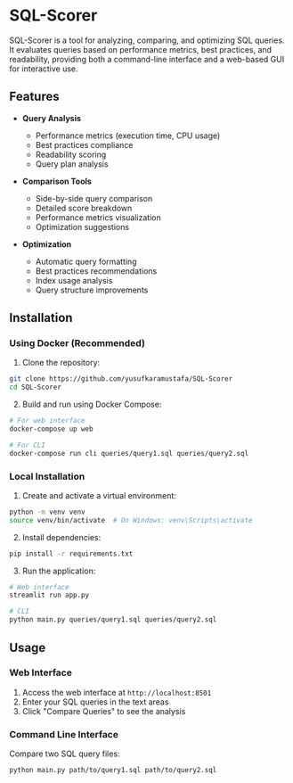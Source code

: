 # SQL-Scorer

SQL-Scorer is a tool for analyzing, comparing, and optimizing SQL queries. It evaluates queries based on performance metrics, best practices, and readability, providing both a command-line interface and a web-based GUI for interactive use.

## Features

- **Query Analysis**
  - Performance metrics (execution time, CPU usage)
  - Best practices compliance
  - Readability scoring
  - Query plan analysis

- **Comparison Tools**
  - Side-by-side query comparison
  - Detailed score breakdown
  - Performance metrics visualization
  - Optimization suggestions

- **Optimization**
  - Automatic query formatting
  - Best practices recommendations
  - Index usage analysis
  - Query structure improvements

## Installation

### Using Docker (Recommended)

1. Clone the repository:
```bash
git clone https://github.com/yusufkaramustafa/SQL-Scorer
cd SQL-Scorer
```

2. Build and run using Docker Compose:
```bash
# For web interface
docker-compose up web

# For CLI
docker-compose run cli queries/query1.sql queries/query2.sql
```

### Local Installation

1. Create and activate a virtual environment:
```bash
python -m venv venv
source venv/bin/activate  # On Windows: venv\Scripts\activate
```

2. Install dependencies:
```bash
pip install -r requirements.txt
```

3. Run the application:
```bash
# Web interface
streamlit run app.py

# CLI
python main.py queries/query1.sql queries/query2.sql
```

## Usage

### Web Interface

1. Access the web interface at `http://localhost:8501`
2. Enter your SQL queries in the text areas
3. Click "Compare Queries" to see the analysis

### Command Line Interface

Compare two SQL query files:
```bash
python main.py path/to/query1.sql path/to/query2.sql
```
